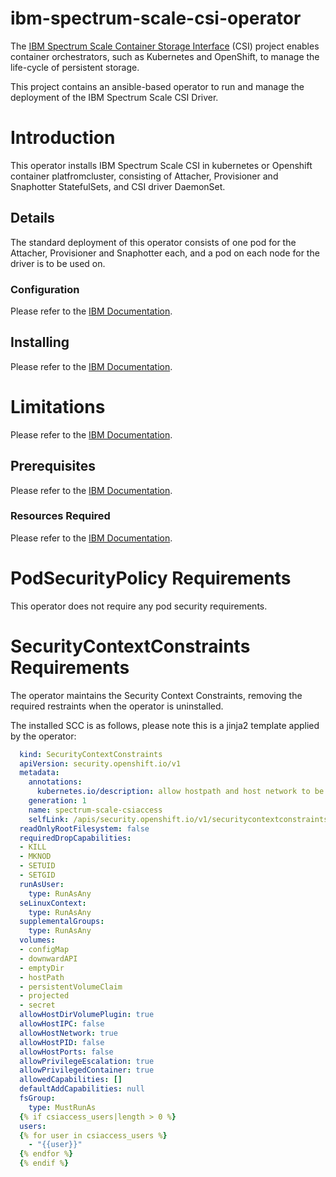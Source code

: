 # ibm-spectrum-scale-csi-operator
The [IBM Spectrum Scale Container Storage Interface](https://github.com/IBM/ibm-spectrum-scale-csi) (CSI) project enables container orchestrators, such as Kubernetes and OpenShift, to manage the life-cycle of persistent storage.

This project contains an ansible-based operator to run and manage the deployment of the IBM Spectrum Scale CSI Driver.

# Introduction
This operator installs IBM Spectrum Scale CSI in kubernetes or Openshift container platfromcluster, consisting of Attacher, Provisioner and Snaphotter StatefulSets, and CSI driver DaemonSet.

## Details
The standard deployment of this operator consists of one pod for the Attacher, Provisioner and Snaphotter each, and a pod on each node for the driver is to be used on.

### Configuration
Please refer to the [IBM Documentation](https://www.ibm.com/docs/en/spectrum-scale-csi?topic=230-configurations).

## Installing
Please refer to the [IBM Documentation](https://www.ibm.com/docs/en/spectrum-scale-csi?topic=230-installation).

# Limitations
Please refer to the [IBM Documentation](https://www.ibm.com/docs/en/spectrum-scale-csi?topic=230-limitations).

## Prerequisites
Please refer to the [IBM Documentation](https://www.ibm.com/docs/en/spectrum-scale-csi?topic=installation-performing-pre-tasks).

### Resources Required
Please refer to the [IBM Documentation](https://www.ibm.com/docs/en/spectrum-scale-csi?topic=230-planning).

# PodSecurityPolicy Requirements
This operator does not require any pod  security requirements.

# SecurityContextConstraints Requirements
The operator maintains the Security Context Constraints, removing the required restraints when the operator is uninstalled.

The installed SCC is as follows, please note this is a jinja2 template applied by the operator:

``` YAML
  kind: SecurityContextConstraints
  apiVersion: security.openshift.io/v1
  metadata:
    annotations:
      kubernetes.io/description: allow hostpath and host network to be accessible
    generation: 1
    name: spectrum-scale-csiaccess
    selfLink: /apis/security.openshift.io/v1/securitycontextconstraints/spectrum-scale-csiaccess
  readOnlyRootFilesystem: false
  requiredDropCapabilities:
  - KILL
  - MKNOD
  - SETUID
  - SETGID
  runAsUser:
    type: RunAsAny
  seLinuxContext:
    type: RunAsAny
  supplementalGroups:
    type: RunAsAny
  volumes:
  - configMap
  - downwardAPI
  - emptyDir
  - hostPath
  - persistentVolumeClaim
  - projected
  - secret
  allowHostDirVolumePlugin: true
  allowHostIPC: false
  allowHostNetwork: true
  allowHostPID: false
  allowHostPorts: false
  allowPrivilegeEscalation: true
  allowPrivilegedContainer: true
  allowedCapabilities: []
  defaultAddCapabilities: null
  fsGroup:
    type: MustRunAs
  {% if csiaccess_users|length > 0 %}
  users:
  {% for user in csiaccess_users %}
    - "{{user}}"
  {% endfor %}
  {% endif %}

```
